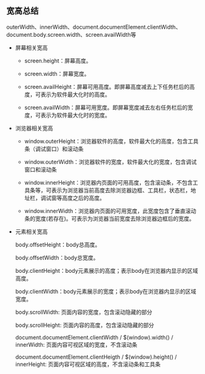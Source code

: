 ## 宽高总结

outerWidth、innerWidth、document.documentElement.clientWidth、document.body.screen.width、screen.availWidth等

* 屏幕相关宽高

  - screen.height：屏幕高度。

  - screen.width：屏幕宽度。

  - screen.availHeight：屏幕可用高度。即屏幕高度减去上下任务栏后的高度，可表示为软件最大化时的高度。

  - screen.availWidth：屏幕可用宽度。即屏幕宽度减去左右任务栏后的宽度，可表示为软件最大化时的宽度。

* 浏览器相关宽高

  - window.outerHeight：浏览器软件的高度，软件最大化的高度，包含工具条（调试窗口）和滚动条

  - window.outerWidth：浏览器软件的宽度，软件最大化的宽度，包含调试窗口和滚动条

  - window.innerHeight：浏览器内页面的可用高度，包含滚动条，不包含工具条等，可表示为浏览器当前高度去除浏览器边框、工具栏，状态栏，地址栏，调试窗等高度之后的高度。

  - window.innerWidth：浏览器内页面的可用宽度，此宽度包含了垂直滚动条的宽度(若存在)。可表示为浏览器当前宽度去除浏览器边框后的宽度。

* 元素相关宽高

  body.offsetHeight：body总高度。

  body.offsetWidth：body总宽度。

  body.clientHeight：body元素展示的高度；表示body在浏览器内显示的区域高度。

  body.clientWidth：body元素展示的宽度；表示body在浏览器内显示的区域宽度。

  body.scrollWidth: 页面内容的宽度，包含滚动隐藏的部分

  body.scrollHeight: 页面内容的高度，包含滚动隐藏的部分

  document.documentElement.clientWidth / $(window).width() / innerWidth: 页面内容可视区域的宽度，不含滚动条

  document.documentElement.clientHeigth / $(window).height() / innerHeight: 页面内容可视区域的高度，不含滚动条和工具条